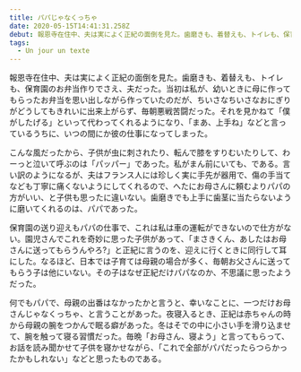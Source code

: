 ```yaml
---
title: パパじゃなくっちゃ
date: 2020-05-15T14:41:31.258Z
debut: 報恩寺在住中、夫は実によく正紀の面倒を見た。歯磨きも、着替えも、トイレも、保育園のお弁当作りでさえ、夫だった。当初は私が、幼いときに母に作ってもらったお弁当を思い出しながら作っていたのだが、ちいさなちいさなおにぎりがどうしてもきれいに出来上がらず、毎朝悪戦苦闘だった。
tags:
  - Un jour un texte
---
```

報恩寺在住中、夫は実によく正紀の面倒を見た。歯磨きも、着替えも、トイレも、保育園のお弁当作りでさえ、夫だった。当初は私が、幼いときに母に作ってもらったお弁当を思い出しながら作っていたのだが、ちいさなちいさなおにぎりがどうしてもきれいに出来上がらず、毎朝悪戦苦闘だった。それを見かねて「僕がしたげる」といって代わってくれるようになり、「まあ、上手ね」などと言っているうちに、いつの間にか彼の仕事になってしまった。

こんな風だったから、子供が虫に刺されたり、転んで膝をすりむいたりして、わーっと泣いて呼ぶのは「パッパー」であった。私がまん前にいても、である。言い訳のようになるが、夫はフランス人には珍しく実に手先が器用で、傷の手当てなども丁寧に痛くないようにしてくれるので、へたにお母さんに頼むよりパパの方がいい、と子供も思ったに違いない。歯磨きでも上手に歯茎に当たらないように磨いてくれるのは、パパであった。

保育園の送り迎えもパパの仕事で、これは私は車の運転ができないので仕方がない。園児さんでこれを奇妙に思った子供があって、「まさきくん、あしたはお母さんに送ってもらうんやろ?」と正紀に言うのを、迎えに行くときに同行して耳にした。なるほど、日本では子育ては母親の場合が多く、毎朝お父さんに送ってもらう子は他にいない。その子はなぜ正紀だけパパなのか、不思議に思ったようだった。

何でもパパで、母親の出番はなかったかと言うと、幸いなことに、一つだけお母さんじゃなくっちゃ、と言うことがあった。夜寝入るとき、正紀は赤ちゃんの時から母親の腕をつかんで眠る癖があった。冬はそでの中に小さい手を滑り込ませて、腕を触って寝る習慣だった。毎晩「お母さん、寝よう」と言ってもらって、お話を読み聞かせて子供を寝かせながら、「これで全部がパパだったらつらかったかもしれない」などと思ったものである。